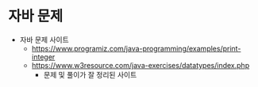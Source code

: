 # 자바 문제
- 자바 문제 사이트
  - https://www.programiz.com/java-programming/examples/print-integer
  - https://www.w3resource.com/java-exercises/datatypes/index.php
    - 문제 및 풀이가 잘 정리된 사이트
